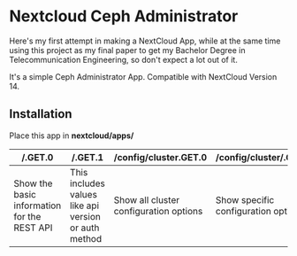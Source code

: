 # Nextcloud Ceph Administrator

Here's my first attempt in making a NextCloud App, while at the same time using this project as my final paper to get my Bachelor Degree in Telecommunication Engineering, so don't expect a lot out of it. 

It's a simple Ceph Administrator App. Compatible with NextCloud Version 14.

## Installation
Place this app in **nextcloud/apps/**

| /.GET.0                                     | /.GET.1                                              | /config/cluster.GET.0                  | /config/cluster/<arg>.GET.0        | /config/osd.GET.0              | /config/osd.PATCH.0             | /crush/rule.GET.0 | /doc.GET.0                     | /mon.GET.0                                | /mon/<arg>.GET.0                          | /osd.GET.0                            | /osd/<arg>.GET.0                    | /osd/<arg>.PATCH.0                                     | /osd/<arg>/command.GET.0                 | /osd/<arg>/command.POST.0                  | /pool.GET.0                            | /pool.POST.0      | /pool.POST.1                            | /pool/<arg>.DELETE.0                 | /pool/<arg>.GET.0                    | /pool/<arg>.PATCH.0                    | /request.DELETE.0                | /request.GET.0                  | /request.POST.0                           | /request/<arg>.DELETE.0                 | /request/<arg>.GET.0                    | /server.GET.0                            | /server/<arg>.GET.0                      |
| ------------------------------------------- | ---------------------------------------------------- | -------------------------------------- | ---------------------------------- | ------------------------------ | ------------------------------- | ----------------- | ------------------------------ | ----------------------------------------- | ----------------------------------------- | ------------------------------------- | ----------------------------------- | ------------------------------------------------------ | ---------------------------------------- | ------------------------------------------ | -------------------------------------- | ----------------- | --------------------------------------- | ------------------------------------ | ------------------------------------ | -------------------------------------- | -------------------------------- | ------------------------------- | ----------------------------------------- | --------------------------------------- | --------------------------------------- | ---------------------------------------- | ---------------------------------------- |
| Show the basic information for the REST API | This includes values like api version or auth method | Show all cluster configuration options | Show specific configuration option | Show OSD configuration options | Modify OSD configration options | Show crush rules  | Show documentation information | Show the information for all the monitors | Show the information for the monitor name | Show the information for all the OSDs | Show the information for the OSD id | Modify the state (up, in) of the OSD id or reweight it | Show implemented commands for the OSD id | Run the implemented command for the OSD id | Show the information for all the pools | Create a new pool | Requires name and pg_num dict arguments | Remove the pool data for the pool id | Show the information for the pool id | Modify the information for the pool id | Remove all the finished requests | List all the available requests | Pass through method to create any request | Remove the request id from the database | Show the information for the request id | Show the information for all the servers | Show the information for the server fqdn |
